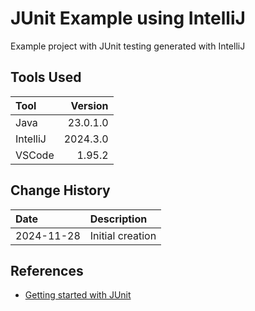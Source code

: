 # JUnit Example using IntelliJ
Example project with JUnit testing generated with IntelliJ
## Tools Used

| Tool     |  Version |
|:---------|---------:|
| Java     | 23.0.1.0 |
| IntelliJ | 2024.3.0 |
| VSCode   |   1.95.2 |

## Change History

| Date       | Description      |
|:-----------|:-----------------|
| 2024-11-28 | Initial creation |

## References
* [Getting started with JUnit](https://www.jetbrains.com/help/idea/junit.html#intellij)
